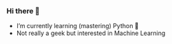 ### Hi there 👋
- I’m currently learning (mastering) Python 🙂
- Not really a geek but interested in Machine Learning
